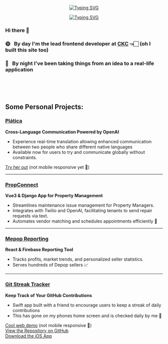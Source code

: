 <p align="center">
  <a href="https://git.io/typing-svg">
    <img src="https://readme-typing-svg.demolab.com?font=Inter&weight=700&size=70&duration=1&pause=1000&color=D0D0D0&center=true&vCenter=true&repeat=false&width=1000&height=80&lines=Sam+Wood" alt="Typing SVG" />
  </a>
</p>

<p align="center">
  <a href="https://git.io/typing-svg">
    <img src="https://readme-typing-svg.demolab.com?font=Inter&weight=700&size=26&duration=10000&pause=2200&color=D0D0D0&center=true&vCenter=true&repeat=true&width=1000&height=80&lines=Software+Developer" alt="Typing SVG" />
  </a>
</p>

<h3>Hi there 👋</h3>

<h3>🌞 &nbsp; By day I'm the lead frontend developer at <a href="https://ckcollab.com/">CKC</a> 👈🏻 (oh I built this site too)</h3>
<h3>🌙 &nbsp; By night I've been taking things from an idea to a real-life application</h3>

<br><br><br>

<h2>Some Personal Projects:</h2>

<h3><a href="https://www.platica.xyz/">Plática</a></h3>
<b>Cross-Language Communication Powered by OpenAI</b>
<ul>
  <li>Experience real-time translation allowing enhanced communication between two people who share different native languages</li>
  <li>Available now for users to try and communicate globally without constraints.</li>
</ul>
<a href="https://www.platica.xyz/">Try her out</a> (not mobile responsive yet 📵)

<hr>

<h3><a href="https://propconnect.io">PropConnect</a></h3>
<b>Vue3 & Django App for Property Management</b>
<ul>
  <li>Streamlines maintenance issue management for Property Managers.</li>
  <li>Integrates with Twilio and OpenAI, facilitating tenants to send repair requests via text.</li>
  <li>Automates vendor matching and schedules appointments efficiently 📅</li>
</ul>

<hr>

<h3><a href="https://www.mepopreports.com">Mepop Reporting</a></h3>
<b>React & Firebase Reporting Tool</b>
<ul>
  <li>Tracks profits, market trends, and personalized seller statistics.</li>
  <li>Serves hundreds of Depop sellers 📈</li>
</ul>

<hr>

<h3><a href="https://git-streak-tracker.herokuapp.com/">Git Streak Tracker</a></h3>
<b>Keep Track of Your GitHub Contributions</b>
<ul>
  <li>Swift app built with a friend to encourage users to keep a streak of daily contributions</li>
  <li>This has gone on my phones home screen and is checked daily by me 📲</li>
</ul>

<a href="https://git-streak-tracker.herokuapp.com/">Cool web demo</a> (not mobile responsive 📵)<br>
<a href="https://github.com/gibsonbailey/git-streak-tracker">View the Repository on GitHub</a><br>
<a href="https://apps.apple.com/us/app/git-streak-tracker/id1663708723">Download the iOS App</a>
